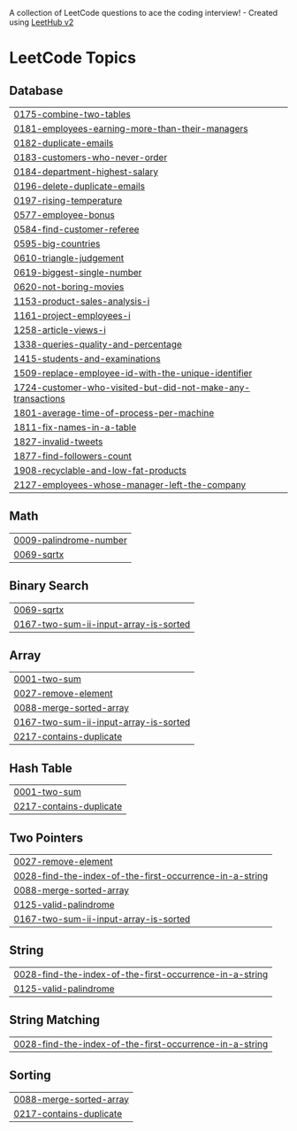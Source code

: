 A collection of LeetCode questions to ace the coding interview! - Created using [LeetHub v2](https://github.com/arunbhardwaj/LeetHub-2.0)
<!---LeetCode Topics Start-->
# LeetCode Topics
## Database
|  |
| ------- |
| [0175-combine-two-tables](https://github.com/sriram262702/Leetcode/tree/master/0175-combine-two-tables) |
| [0181-employees-earning-more-than-their-managers](https://github.com/sriram262702/Leetcode/tree/master/0181-employees-earning-more-than-their-managers) |
| [0182-duplicate-emails](https://github.com/sriram262702/Leetcode/tree/master/0182-duplicate-emails) |
| [0183-customers-who-never-order](https://github.com/sriram262702/Leetcode/tree/master/0183-customers-who-never-order) |
| [0184-department-highest-salary](https://github.com/sriram262702/Leetcode/tree/master/0184-department-highest-salary) |
| [0196-delete-duplicate-emails](https://github.com/sriram262702/Leetcode/tree/master/0196-delete-duplicate-emails) |
| [0197-rising-temperature](https://github.com/sriram262702/Leetcode/tree/master/0197-rising-temperature) |
| [0577-employee-bonus](https://github.com/sriram262702/Leetcode/tree/master/0577-employee-bonus) |
| [0584-find-customer-referee](https://github.com/sriram262702/Leetcode/tree/master/0584-find-customer-referee) |
| [0595-big-countries](https://github.com/sriram262702/Leetcode/tree/master/0595-big-countries) |
| [0610-triangle-judgement](https://github.com/sriram262702/Leetcode/tree/master/0610-triangle-judgement) |
| [0619-biggest-single-number](https://github.com/sriram262702/Leetcode/tree/master/0619-biggest-single-number) |
| [0620-not-boring-movies](https://github.com/sriram262702/Leetcode/tree/master/0620-not-boring-movies) |
| [1153-product-sales-analysis-i](https://github.com/sriram262702/Leetcode/tree/master/1153-product-sales-analysis-i) |
| [1161-project-employees-i](https://github.com/sriram262702/Leetcode/tree/master/1161-project-employees-i) |
| [1258-article-views-i](https://github.com/sriram262702/Leetcode/tree/master/1258-article-views-i) |
| [1338-queries-quality-and-percentage](https://github.com/sriram262702/Leetcode/tree/master/1338-queries-quality-and-percentage) |
| [1415-students-and-examinations](https://github.com/sriram262702/Leetcode/tree/master/1415-students-and-examinations) |
| [1509-replace-employee-id-with-the-unique-identifier](https://github.com/sriram262702/Leetcode/tree/master/1509-replace-employee-id-with-the-unique-identifier) |
| [1724-customer-who-visited-but-did-not-make-any-transactions](https://github.com/sriram262702/Leetcode/tree/master/1724-customer-who-visited-but-did-not-make-any-transactions) |
| [1801-average-time-of-process-per-machine](https://github.com/sriram262702/Leetcode/tree/master/1801-average-time-of-process-per-machine) |
| [1811-fix-names-in-a-table](https://github.com/sriram262702/Leetcode/tree/master/1811-fix-names-in-a-table) |
| [1827-invalid-tweets](https://github.com/sriram262702/Leetcode/tree/master/1827-invalid-tweets) |
| [1877-find-followers-count](https://github.com/sriram262702/Leetcode/tree/master/1877-find-followers-count) |
| [1908-recyclable-and-low-fat-products](https://github.com/sriram262702/Leetcode/tree/master/1908-recyclable-and-low-fat-products) |
| [2127-employees-whose-manager-left-the-company](https://github.com/sriram262702/Leetcode/tree/master/2127-employees-whose-manager-left-the-company) |
## Math
|  |
| ------- |
| [0009-palindrome-number](https://github.com/sriram262702/Leetcode/tree/master/0009-palindrome-number) |
| [0069-sqrtx](https://github.com/sriram262702/Leetcode/tree/master/0069-sqrtx) |
## Binary Search
|  |
| ------- |
| [0069-sqrtx](https://github.com/sriram262702/Leetcode/tree/master/0069-sqrtx) |
| [0167-two-sum-ii-input-array-is-sorted](https://github.com/sriram262702/Leetcode/tree/master/0167-two-sum-ii-input-array-is-sorted) |
## Array
|  |
| ------- |
| [0001-two-sum](https://github.com/sriram262702/Leetcode/tree/master/0001-two-sum) |
| [0027-remove-element](https://github.com/sriram262702/Leetcode/tree/master/0027-remove-element) |
| [0088-merge-sorted-array](https://github.com/sriram262702/Leetcode/tree/master/0088-merge-sorted-array) |
| [0167-two-sum-ii-input-array-is-sorted](https://github.com/sriram262702/Leetcode/tree/master/0167-two-sum-ii-input-array-is-sorted) |
| [0217-contains-duplicate](https://github.com/sriram262702/Leetcode/tree/master/0217-contains-duplicate) |
## Hash Table
|  |
| ------- |
| [0001-two-sum](https://github.com/sriram262702/Leetcode/tree/master/0001-two-sum) |
| [0217-contains-duplicate](https://github.com/sriram262702/Leetcode/tree/master/0217-contains-duplicate) |
## Two Pointers
|  |
| ------- |
| [0027-remove-element](https://github.com/sriram262702/Leetcode/tree/master/0027-remove-element) |
| [0028-find-the-index-of-the-first-occurrence-in-a-string](https://github.com/sriram262702/Leetcode/tree/master/0028-find-the-index-of-the-first-occurrence-in-a-string) |
| [0088-merge-sorted-array](https://github.com/sriram262702/Leetcode/tree/master/0088-merge-sorted-array) |
| [0125-valid-palindrome](https://github.com/sriram262702/Leetcode/tree/master/0125-valid-palindrome) |
| [0167-two-sum-ii-input-array-is-sorted](https://github.com/sriram262702/Leetcode/tree/master/0167-two-sum-ii-input-array-is-sorted) |
## String
|  |
| ------- |
| [0028-find-the-index-of-the-first-occurrence-in-a-string](https://github.com/sriram262702/Leetcode/tree/master/0028-find-the-index-of-the-first-occurrence-in-a-string) |
| [0125-valid-palindrome](https://github.com/sriram262702/Leetcode/tree/master/0125-valid-palindrome) |
## String Matching
|  |
| ------- |
| [0028-find-the-index-of-the-first-occurrence-in-a-string](https://github.com/sriram262702/Leetcode/tree/master/0028-find-the-index-of-the-first-occurrence-in-a-string) |
## Sorting
|  |
| ------- |
| [0088-merge-sorted-array](https://github.com/sriram262702/Leetcode/tree/master/0088-merge-sorted-array) |
| [0217-contains-duplicate](https://github.com/sriram262702/Leetcode/tree/master/0217-contains-duplicate) |
<!---LeetCode Topics End-->